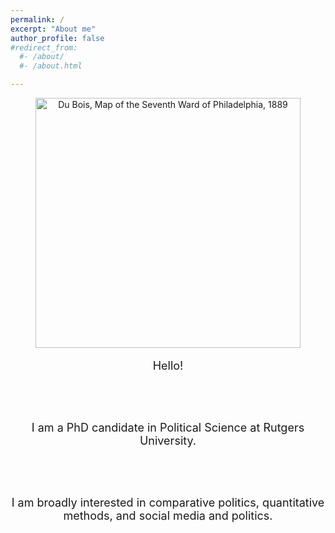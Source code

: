 ```yaml
---
permalink: /
excerpt: "About me"
author_profile: false
#redirect_from: 
  #- /about/
  #- /about.html

---
```


<figure>
<center>
<img src="seventhward.jpg" width="1550" height="400" alt = "Du Bois, Map of the Seventh Ward of Philadelphia, 1889" style="width:100%">
</center>
</figure>

<font size="4">

<center>

Hello! 

<br/> <br/>

I am a PhD candidate in Political Science at Rutgers University. 


<br/> <br/>

I am broadly interested in comparative politics, quantitative methods, and social media and politics.

<br /> <br /> <br />

</center>
